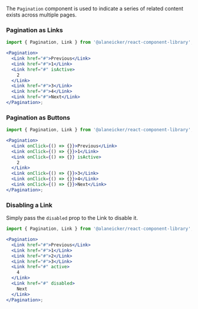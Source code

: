 The `Pagination` component is used to indicate a series of related content exists across multiple pages.

### Pagination as Links

```jsx
import { Pagination, Link } from '@alaneicker/react-component-library';

<Pagination>
  <Link href="#">Previous</Link>
  <Link href="#">1</Link>
  <Link href="#" isActive>
    2
  </Link>
  <Link href="#">3</Link>
  <Link href="#">4</Link>
  <Link href="#">Next</Link>
</Pagination>;
```

### Pagination as Buttons

```jsx
import { Pagination, Link } from '@alaneicker/react-component-library';

<Pagination>
  <Link onClick={() => {}}>Previous</Link>
  <Link onClick={() => {}}>1</Link>
  <Link onClick={() => {}} isActive>
    2
  </Link>
  <Link onClick={() => {}}>3</Link>
  <Link onClick={() => {}}>4</Link>
  <Link onClick={() => {}}>Next</Link>
</Pagination>;
```

### Disabling a Link

Simply pass the `disabled` prop to the Link to disable it.

```jsx
import { Pagination, Link } from '@alaneicker/react-component-library';

<Pagination>
  <Link href="#">Previous</Link>
  <Link href="#">1</Link>
  <Link href="#">2</Link>
  <Link href="#">3</Link>
  <Link href="#" active>
    4
  </Link>
  <Link href="#" disabled>
    Next
  </Link>
</Pagination>;
```
